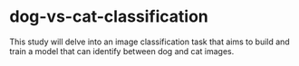 # dog-vs-cat-classification
This study will delve into an image classification task that aims to build and train a model that can identify between dog and cat images.
